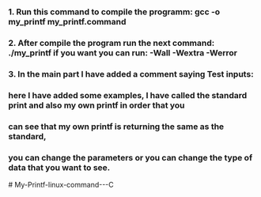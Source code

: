 ### 1. Run this command to compile the programm: gcc -o my_printf my_printf.command
### 2. After compile the program run the next command: ./my_printf if you want you can run: -Wall -Wextra -Werror
### 3. In the main part I have added a comment saying Test inputs: 
### here I have added some examples, I have called the standard print and also my own printf in order that you
### can see that my own printf is returning the same as the standard, 
### you can change the parameters or you can change the type of data that you want to see.

#   M y - P r i n t f - l i n u x - c o m m a n d - - - C  
 